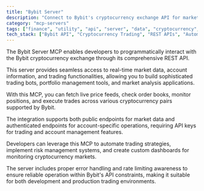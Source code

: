 ```yaml
---
title: "Bybit Server"
description: "Connect to Bybit's cryptocurrency exchange API for market data, account management, and automated trading operations."
category: "mcp-servers"
tags: ["finance", "utility", "api", "server", "data", "cryptocurrency", "trading", "automation"]
tech_stack: ["Bybit API", "Cryptocurrency Trading", "REST APIs", "Automated Trading", "Market Data", "Error Handling", "Rate Limiting"]
---
```


The Bybit Server MCP enables developers to programmatically interact with the Bybit cryptocurrency exchange through its comprehensive REST API. 

This server provides seamless access to real-time market data, account information, and trading functionalities, allowing you to build sophisticated trading bots, portfolio management tools, and market analysis applications. 

With this MCP, you can fetch live price feeds, check order books, monitor positions, and execute trades across various cryptocurrency pairs supported by Bybit.

The integration supports both public endpoints for market data and authenticated endpoints for account-specific operations, requiring API keys for trading and account management features. 

Developers can leverage this MCP to automate trading strategies, implement risk management systems, and create custom dashboards for monitoring cryptocurrency markets. 

The server includes proper error handling and rate limiting awareness to ensure reliable operation within Bybit's API constraints, making it suitable for both development and production trading environments.